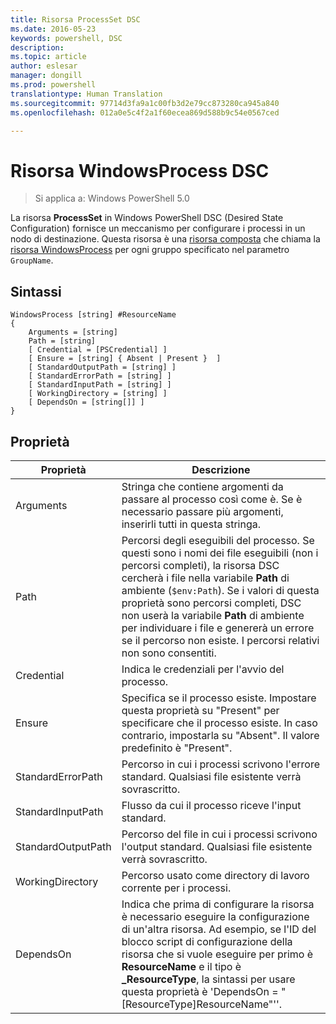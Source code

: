 ```yaml
---
title: Risorsa ProcessSet DSC
ms.date: 2016-05-23
keywords: powershell, DSC
description: 
ms.topic: article
author: eslesar
manager: dongill
ms.prod: powershell
translationtype: Human Translation
ms.sourcegitcommit: 97714d3fa9a1c00fb3d2e79cc873280ca945a840
ms.openlocfilehash: 012a0e5c4f2a1f60ecea869d588b9c54e0567ced

---
```


# Risorsa WindowsProcess DSC

> Si applica a: Windows PowerShell 5.0

La risorsa **ProcessSet** in Windows PowerShell DSC (Desired State Configuration) fornisce un meccanismo per configurare i processi in un nodo di destinazione. Questa risorsa è una [risorsa composta](authoringResourceComposite.md) che chiama la [risorsa WindowsProcess](windowsProcessResource.md) per ogni gruppo specificato nel parametro `GroupName`.

## Sintassi

```
WindowsProcess [string] #ResourceName
{
    Arguments = [string]
    Path = [string]
    [ Credential = [PSCredential] ]
    [ Ensure = [string] { Absent | Present }  ]
    [ StandardOutputPath = [string] ]
    [ StandardErrorPath = [string] ]
    [ StandardInputPath = [string] ]   
    [ WorkingDirectory = [string] ]
    [ DependsOn = [string[]] ]
}
```

## Proprietà
|  Proprietà  |  Descrizione   | 
|---|---| 
| Arguments| Stringa che contiene argomenti da passare al processo così come è. Se è necessario passare più argomenti, inserirli tutti in questa stringa.| 
| Path| Percorsi degli eseguibili del processo. Se questi sono i nomi dei file eseguibili (non i percorsi completi), la risorsa DSC cercherà i file nella variabile **Path** di ambiente (`$env:Path`). Se i valori di questa proprietà sono percorsi completi, DSC non userà la variabile **Path** di ambiente per individuare i file e genererà un errore se il percorso non esiste. I percorsi relativi non sono consentiti.| 
| Credential| Indica le credenziali per l'avvio del processo.| 
| Ensure| Specifica se il processo esiste. Impostare questa proprietà su "Present" per specificare che il processo esiste. In caso contrario, impostarla su "Absent". Il valore predefinito è "Present".| 
| StandardErrorPath| Percorso in cui i processi scrivono l'errore standard. Qualsiasi file esistente verrà sovrascritto.| 
| StandardInputPath| Flusso da cui il processo riceve l'input standard.| 
| StandardOutputPath| Percorso del file in cui i processi scrivono l'output standard. Qualsiasi file esistente verrà sovrascritto.| 
| WorkingDirectory| Percorso usato come directory di lavoro corrente per i processi.| 
| DependsOn | Indica che prima di configurare la risorsa è necessario eseguire la configurazione di un'altra risorsa. Ad esempio, se l'ID del blocco script di configurazione della risorsa che si vuole eseguire per primo è **ResourceName** e il tipo è **_ResourceType**, la sintassi per usare questa proprietà è 'DependsOn = "[ResourceType]ResourceName"''.| 




<!--HONumber=Jul16_HO1-->


